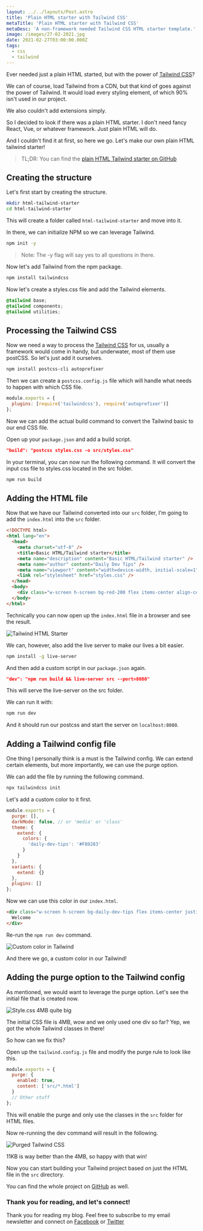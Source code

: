 ```yaml
---
layout: ../../layouts/Post.astro
title: 'Plain HTML starter with Tailwind CSS'
metaTitle: 'Plain HTML starter with Tailwind CSS'
metaDesc: 'A non-framework needed Tailwind CSS HTML starter template.'
image: /images/27-02-2021.jpg
date: 2021-02-27T03:00:00.000Z
tags:
  - css
  - tailwind
---
```


Ever needed just a plain HTML started, but with the power of [Tailwind CSS](https://daily-dev-tips.com/posts/my-honest-opinion-on-tailwind-css/)?

We can of course, load Tailwind from a CDN, but that kind of goes against the power of Tailwind. It would load every styling element, of which 90% isn't used in our project.

We also couldn't add extensions simply.

So I decided to look if there was a plain HTML starter. I don't need fancy React, Vue, or whatever framework. Just plain HTML will do.

And I couldn't find it at first, so here we go. Let's make our own plain HTML tailwind starter!

> TL;DR: You can find the [plain HTML Tailwind starter on GitHub](https://github.com/rebelchris/HTML-Tailwind-Starter)

## Creating the structure

Let's first start by creating the structure.

```bash
mkdir html-tailwind-starter
cd html-tailwind-starter
```

This will create a folder called `html-tailwind-starter` and move into it.

In there, we can initialize NPM so we can leverage Tailwind.

```bash
npm init -y
```

> Note: The -y flag will say yes to all questions in there.

Now let's add Tailwind from the npm package.

```bash
npm install tailwindcss
```

Now let's create a styles.css file and add the Tailwind elements.

```css
@tailwind base;
@tailwind components;
@tailwind utilities;
```

## Processing the Tailwind CSS

Now we need a way to process the [Tailwind CSS](https://daily-dev-tips.com/posts/my-honest-opinion-on-tailwind-css/) for us, usually a framework would come in handy, but underwater, most of them use postCSS. So let's just add it ourselves.

```bash
npm install postcss-cli autoprefixer
```

Then we can create a `postcss.config.js` file which will handle what needs to happen with which CSS file.

```js
module.exports = {
  plugins: [require('tailwindcss'), require('autoprefixer')]
};
```

Now we can add the actual build command to convert the Tailwind basic to our end CSS file.

Open up your `package.json` and add a build script.

```json
"build": "postcss styles.css -o src/styles.css"
```

In your terminal, you can now run the following command. It will convert the input css file to styles.css located in the src folder.

```bash
npm run build
```

## Adding the HTML file

Now that we have our Tailwind converted into our `src` folder, I'm going to add the `index.html` into the `src` folder.

```html
<!DOCTYPE html>
<html lang="en">
  <head>
    <meta charset="utf-8" />
    <title>Basic HTML/Tailwind starter</title>
    <meta name="description" content="Basic HTML/Tailwind starter" />
    <meta name="author" content="Daily Dev Tips" />
    <meta name="viewport" content="width=device-width, initial-scale=1" />
    <link rel="stylesheet" href="styles.css" />
  </head>
  <body>
    <div class="w-screen h-screen bg-red-200 flex items-center align-center">Welcome</div>
  </body>
</html>
```

Technically you can now open up the `index.html` file in a browser and see the result.

![Tailwind HTML Starter](https://cdn.hashnode.com/res/hashnode/image/upload/v1613974728160/8v9AJS8tq.png)

We can, however, also add the live server to make our lives a bit easier.

```bash
npm install -g live-server
```

And then add a custom script in our `package.json` again.

```json
"dev": "npm run build && live-server src --port=8080"
```

This will serve the live-server on the src folder.

We can run it with:

```bash
npm run dev
```

And it should run our postcss and start the server on `localhost:8080`.

## Adding a Tailwind config file

One thing I personally think is a must is the Tailwind config. We can extend certain elements, but more importantly, we can use the purge option.

We can add the file by running the following command.

```bash
npx tailwindcss init
```

Let's add a custom color to it first.

```js
module.exports = {
  purge: [],
  darkMode: false, // or 'media' or 'class'
  theme: {
    extend: {
      colors: {
        'daily-dev-tips': '#F89283'
      }
    }
  },
  variants: {
    extend: {}
  },
  plugins: []
};
```

Now we can use this color in our `index.html`.

```html
<div class="w-screen h-screen bg-daily-dev-tips flex items-center justify-center">
  Welcome
</div>
```

Re-run the `npm run dev` command.

![Custom color in Tailwind](https://cdn.hashnode.com/res/hashnode/image/upload/v1613975718293/3A6IsmmcH.png)

And there we go, a custom color in our Tailwind!

## Adding the purge option to the Tailwind config

As mentioned, we would want to leverage the purge option. Let's see the initial file that is created now.

![Style.css 4MB quite big](https://cdn.hashnode.com/res/hashnode/image/upload/v1613975795349/ArnwA8KPo.png)

The initial CSS file is 4MB, wow and we only used one div so far?
Yep, we got the whole Tailwind classes in there!

So how can we fix this?

Open up the `tailwind.config.js` file and modify the purge rule to look like this.

```js
module.exports = {
  purge: {
    enabled: true,
    content: ['src/*.html']
  }
  // Other stuff
};
```

This will enable the purge and only use the classes in the `src` folder for HTML files.

Now re-running the dev command will result in the following.

![Purged Tailwind CSS](https://cdn.hashnode.com/res/hashnode/image/upload/v1613975926280/kRkB4hU1k.png)

11KB is way better than the 4MB, so happy with that win!

Now you can start building your Tailwind project based on just the HTML file in the `src` directory.

You can find the whole project on [GitHub](https://github.com/rebelchris/HTML-Tailwind-Starter) as well.

### Thank you for reading, and let's connect!

Thank you for reading my blog. Feel free to subscribe to my email newsletter and connect on [Facebook](https://www.facebook.com/DailyDevTipsBlog) or [Twitter](https://twitter.com/DailyDevTips1)
